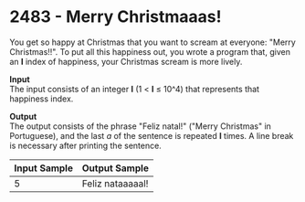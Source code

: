 # 2483 - Merry Christmaaas!

You get so happy at Christmas that you want to scream at everyone: "Merry Christmas!!". To put all this happiness out, you wrote a program that, given an **I** index of happiness, your Christmas scream is more lively.

**Input**<br>
The input consists of an integer **I** (1 < **I** ≤ 10^4) that represents that happiness index.

**Output**<br>
The output consists of the phrase "Feliz natal!" ("Merry Christmas" in Portuguese), and the last *a* of the sentence is repeated **I** times. A line break is necessary after printing the sentence.

| Input Sample | Output Sample    |
|:-------------|:-----------------|
|5             | Feliz nataaaaal! |